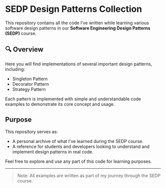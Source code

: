 # SEDP Design Patterns Collection

This repository contains all the code I’ve written while learning various software design patterns in our **Software Engineering Design Patterns (SEDP)** course.

## 🔍 Overview

Here you will find implementations of several important design patterns, including:

- Singleton Pattern
- Decorator Pattern
- Strategy Pattern

Each pattern is implemented with simple and understandable code examples to demonstrate its core concept and usage.

##  Purpose

This repository serves as:

- A personal archive of what I've learned during the SEDP course.
- A reference for students and developers looking to understand and implement design patterns in real code.

Feel free to explore and use any part of this code for learning purposes. 

---

>  Note: All examples are written as part of my journey through the SEDP course.

